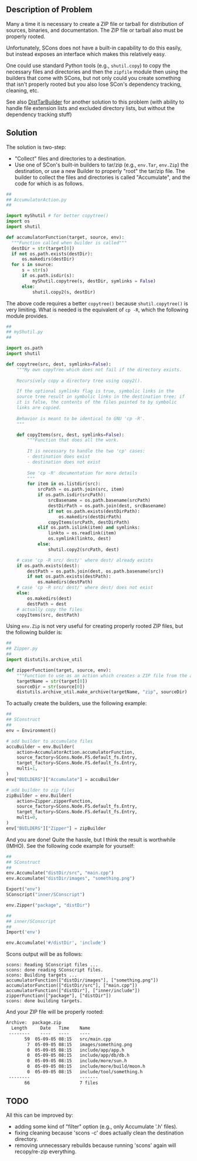 ## Description of Problem

Many a time it is necessary to create a ZIP file or tarball for distribution of sources, binaries, and documentation.  The ZIP file or tarball also must be properly rooted. 

Unfortunately, SCons does not have a built-in capability to do this easily, but instead exposes an interface which makes this relatively easy. 

One could use standard Python tools (e.g., `shutil.copy`) to copy the necessary files and directories and then the `zipfile` module then using the builders that come with SCons, but not only could you create something that isn't properly rooted but you also lose SCon's dependency tracking, cleaning, etc. 

See also [DistTarBuilder](DistTarBuilder) for another solution to this problem (with ability to handle file extension lists and excluded directory lists, but without the dependency tracking stuff) 


## Solution

The solution is two-step: 

* "Collect" files and directories to a destination. 
* Use one of SCon's built-in builders to tar/zip (e.g., `env.Tar`, `env.Zip`) the destination, or use a new Builder to properly "root" the tar/zip file. 
The builder to collect the files and directories is called "Accumulate", and the code for which is as follows. 


```python
##
## AccumulatorAction.py
##

import myShutil # for better copytree()
import os
import shutil

def accumulatorFunction(target, source, env):
  """Function called when builder is called"""
  destDir = str(target[0])
  if not os.path.exists(destDir):
      os.makedirs(destDir)
  for s in source:
      s = str(s)
      if os.path.isdir(s):
          myShutil.copytree(s, destDir, symlinks = False)
      else:
          shutil.copy2(s, destDir) 
```
The above code requires a better `copytree()` because `shutil.copytree()` is very limiting.  What is needed is the equivalent of `cp -R`, which the following module provides. 


```python
##
## myShutil.py
##

import os.path
import shutil

def copytree(src, dest, symlinks=False):
    """My own copyTree which does not fail if the directory exists.
    
    Recursively copy a directory tree using copy2().

    If the optional symlinks flag is true, symbolic links in the
    source tree result in symbolic links in the destination tree; if
    it is false, the contents of the files pointed to by symbolic
    links are copied.
    
    Behavior is meant to be identical to GNU 'cp -R'.    
    """

    def copyItems(src, dest, symlinks=False):
        """Function that does all the work.
        
        It is necessary to handle the two 'cp' cases:
        - destination does exist
        - destination does not exist
        
        See 'cp -R' documentation for more details
        """
        for item in os.listdir(src):
            srcPath = os.path.join(src, item)
            if os.path.isdir(srcPath):
                srcBasename = os.path.basename(srcPath)
                destDirPath = os.path.join(dest, srcBasename)
                if not os.path.exists(destDirPath):
                    os.makedirs(destDirPath)
                copyItems(srcPath, destDirPath)
            elif os.path.islink(item) and symlinks:
                linkto = os.readlink(item)
                os.symlink(linkto, dest)
            else:
                shutil.copy2(srcPath, dest)

    # case 'cp -R src/ dest/' where dest/ already exists
    if os.path.exists(dest):
        destPath = os.path.join(dest, os.path.basename(src))
        if not os.path.exists(destPath):
            os.makedirs(destPath)
    # case 'cp -R src/ dest/' where dest/ does not exist
    else:
        os.makedirs(dest)
        destPath = dest
    # actually copy the files
    copyItems(src, destPath)
```
Using `env.Zip` is not very useful for creating properly rooted ZIP files, but the following builder is: 


```python
##
## Zipper.py
##
import distutils.archive_util

def zipperFunction(target, source, env):
    """Function to use as an action which creates a ZIP file from the arguments"""
    targetName = str(target[0])
    sourceDir = str(source[0])
    distutils.archive_util.make_archive(targetName, "zip", sourceDir)
```
To actually create the builders, use the following example: 


```python
##
## SConstruct
##
env = Environment()

# add builder to accumulate files
accuBuilder = env.Builder(
    action=AccumulatorAction.accumulatorFunction,
    source_factory=SCons.Node.FS.default_fs.Entry,
    target_factory=SCons.Node.FS.default_fs.Entry,
    multi=1,
)
env["BUILDERS"]["Accumulate"] = accuBuilder

# add builder to zip files
zipBuilder = env.Builder(
    action=Zipper.zipperFunction,
    source_factory=SCons.Node.FS.default_fs.Entry,
    target_factory=SCons.Node.FS.default_fs.Entry,
    multi=0,
)
env["BUILDERS"]["Zipper"] = zipBuilder
```
And you are done!  Quite the hassle, but I think the result is worthwhile (IMHO).  See the following code example for yourself: 


```python
##
## SConstruct
##
env.Accumulate("distDir/src", "main.cpp")
env.Accumulate("distDir/images", "something.png")

Export("env")
SConscript("inner/SConscript")

env.Zipper("package", "distDir")
```

```python
##
## inner/SConscript
##
Import('env')

env.Accumulate('#/distDir', 'include')
```
Scons output will be as follows: 


```console
scons: Reading SConscript files ...
scons: done reading SConscript files.
scons: Building targets ...
accumulatorFunction(["distDir/images"], ["something.png"])
accumulatorFunction(["distDir/src"], ["main.cpp"])
accumulatorFunction(["distDir"], ["inner/include"])
zipperFunction(["package"], ["distDir"])
scons: done building targets.
```
And your ZIP file will be properly rooted: 


```txt
Archive:  package.zip
  Length     Date   Time    Name
 --------    ----   ----    ----
       59  05-09-05 08:15   src/main.cpp
        7  05-09-05 08:15   images/something.png
        0  05-09-05 08:15   include/app/app.h
        0  05-09-05 08:15   include/app/db/db.h
        0  05-09-05 08:15   include/more/sun.h
        0  05-09-05 08:15   include/more/build/moon.h
        0  05-09-05 08:15   include/tool/something.h
 --------                   -------
       66                   7 files
```

## TODO

All this can be improved by: 

* adding some kind of "filter" option (e.g., only Accumulate '.h' files). 
* fixing cleaning because 'scons -c' does actually clean the destination directory. 
* removing unnecessary rebuilds because running 'scons' again will recopy/re-zip everything. 

